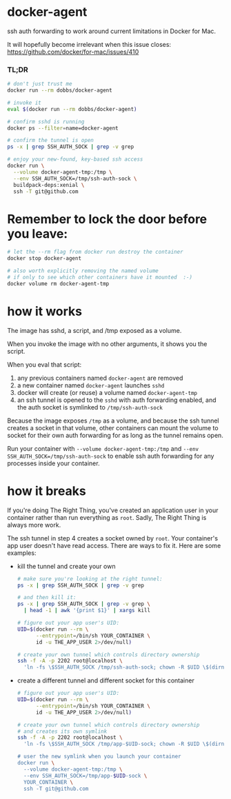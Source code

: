 # docker-agent

ssh auth forwarding to work around current limitations in Docker for Mac.

It will hopefully become irrelevant when this issue closes:
https://github.com/docker/for-mac/issues/410

### TL;DR

``` bash
# don't just trust me
docker run --rm dobbs/docker-agent

# invoke it
eval $(docker run --rm dobbs/docker-agent)

# confirm sshd is running
docker ps --filter=name=docker-agent

# confirm the tunnel is open
ps -x | grep SSH_AUTH_SOCK | grep -v grep

# enjoy your new-found, key-based ssh access
docker run \
  --volume docker-agent-tmp:/tmp \
  --env SSH_AUTH_SOCK=/tmp/ssh-auth-sock \
  buildpack-deps:xenial \
  ssh -T git@github.com
```

# Remember to lock the door before you leave:

``` bash
# let the --rm flag from docker run destroy the container
docker stop docker-agent

# also worth explicitly removing the named volume
# if only to see which other containers have it mounted  :-)
docker volume rm docker-agent-tmp
```

# how it works

The image has sshd, a script, and /tmp exposed as a volume.

When you invoke the image with no other arguments, it shows you the
script.

When you eval that script:

1. any previous containers named `docker-agent` are removed
2. a new container named `docker-agent` launches `sshd`
3. docker will create (or reuse) a volume named `docker-agent-tmp`
4. an ssh tunnel is opened to the `sshd` with auth forwarding
   enabled, and the auth socket is symlinked to `/tmp/ssh-auth-sock`

Because the image exposes `/tmp` as a volume, and because the ssh
tunnel creates a socket in that volume, other containers can mount the
volume to socket for their own auth forwarding for as long as the
tunnel remains open.

Run your container with `--volume docker-agent-tmp:/tmp` and
`--env SSH_AUTH_SOCK=/tmp/ssh-auth-sock` to enable ssh auth forwarding
for any processes inside your container.

# how it breaks

If you're doing The Right Thing, you've created an application user in
your container rather than run everything as `root`.  Sadly, The Right
Thing is always more work.

The ssh tunnel in step 4 creates a socket owned by `root`.  Your
container's app user doesn't have read access.  There are ways to fix
it.  Here are some examples:

* kill the tunnel and create your own

    ```bash
    # make sure you're looking at the right tunnel:
    ps -x | grep SSH_AUTH_SOCK | grep -v grep

    # and then kill it:
    ps -x | grep SSH_AUTH_SOCK | grep -v grep \
      | head -1 | awk '{print $1}' | xargs kill

    # figure out your app user's UID:
    UID=$(docker run --rm \
          --entrypoint=/bin/sh YOUR_CONTAINER \
          id -u THE_APP_USER 2>/dev/null)

    # create your own tunnel which controls directory ownership
    ssh -f -A -p 2202 root@localhost \
      'ln -fs \$SSH_AUTH_SOCK /tmp/ssh-auth-sock; chown -R $UID \$(dirname \$SSH_AUTH_SOCK); tail -f /dev/null'"
    ```

* create a different tunnel and different socket for this container

    ```bash
    # figure out your app user's UID:
    UID=$(docker run --rm \
          --entrypoint=/bin/sh YOUR_CONTAINER \
          id -u THE_APP_USER 2>/dev/null)

    # create your own tunnel which controls directory ownership
    # and creates its own symlink
    ssh -f -A -p 2202 root@localhost \
      'ln -fs \$SSH_AUTH_SOCK /tmp/app-$UID-sock; chown -R $UID \$(dirname \$SSH_AUTH_SOCK); tail -f /dev/null'"

    # user the new symlink when you launch your container
    docker run \
      --volume docker-agent-tmp:/tmp \
      --env SSH_AUTH_SOCK=/tmp/app-$UID-sock \
      YOUR_CONTAINER \
      ssh -T git@github.com
    ```
